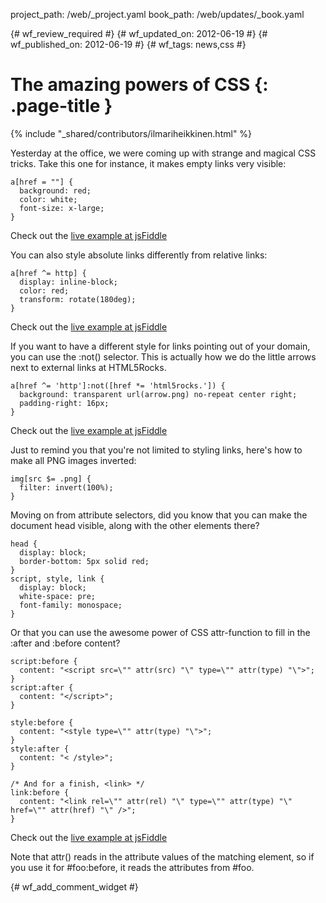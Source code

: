project_path: /web/_project.yaml
book_path: /web/updates/_book.yaml

{# wf_review_required #}
{# wf_updated_on: 2012-06-19 #}
{# wf_published_on: 2012-06-19 #}
{# wf_tags: news,css #}

# The amazing powers of CSS {: .page-title }

{% include "_shared/contributors/ilmariheikkinen.html" %}


Yesterday at the office, we were coming up with strange and magical CSS tricks. Take this one for instance, it makes empty links very visible:


    a[href = ""] {
      background: red;
      color: white;
      font-size: x-large;
    }
    
Check out the [live example at jsFiddle](http://jsfiddle.net/VWYsk/)

You can also style absolute links differently from relative links:


    a[href ^= http] {
      display: inline-block;
      color: red;
      transform: rotate(180deg);
    }
    
Check out the [live example at jsFiddle](:http://jsfiddle.net/RShhf/1/)

If you want to have a different style for links pointing out of your domain, you can use the :not() selector. This is actually how we do the little arrows next to external links at HTML5Rocks.


    a[href ^= 'http']:not([href *= 'html5rocks.']) {
      background: transparent url(arrow.png) no-repeat center right;
      padding-right: 16px;
    }
    
Check out the [live example at jsFiddle](:http://jsfiddle.net/Sts9H/1/)

Just to remind you that you're not limited to styling links, here's how to make all PNG images inverted:


    img[src $= .png] {
      filter: invert(100%);
    }
    

Moving on from attribute selectors, did you know that you can make the document head visible, along with the other elements there?


    head {
      display: block;
      border-bottom: 5px solid red;
    }
    script, style, link {
      display: block;
      white-space: pre;
      font-family: monospace;
    }
    

Or that you can use the awesome power of CSS attr-function to fill in the :after and :before content?


    script:before {
      content: "<script src=\"" attr(src) "\" type=\"" attr(type) "\">";
    }
    script:after {
      content: "</script>";
    }
    
    style:before {
      content: "<style type=\"" attr(type) "\">";
    }
    style:after {
      content: "< /style>";
    }
    
    /* And for a finish, <link> */
    link:before {
      content: "<link rel=\"" attr(rel) "\" type=\"" attr(type) "\" href=\"" attr(href) "\" />";
    }
    

Check out the [live example at jsFiddle](http://jsfiddle.net/Wedjf/1/)

Note that attr() reads in the attribute values of the matching element, so if you use it for #foo:before, it reads the attributes from #foo.


{# wf_add_comment_widget #}
